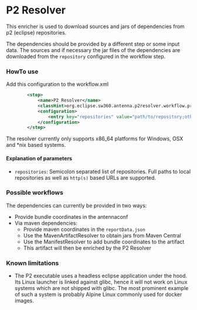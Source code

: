 # P2 Resolver

This enricher is used to download sources and jars of dependencies from p2 (eclipse) repositories.

The dependencies should be provided by a different step or some input data. 
The sources and if necessary the jar files of the dependencies are downloaded from the `repository` configured in the workflow step.

### HowTo use

Add this configuration to the workflow.xml

```xml
        <step>
            <name>P2 Resolver</name>
            <classHint>org.eclipse.sw360.antenna.p2resolver.workflow.processors.enricher.P2Resolver</classHint>
            <configuration>
                <entry key="repositories" value="path/to/repository;other/path/to/repo"/>
            </configuration>
        </step>
```

The resolver currently only supports x86_64 platforms for Windows, OSX and *nix based systems.

#### Explanation of parameters
* `repositories`: Semicolon separated list of repositories. Full paths to local repositories as well as `http(s)` based URLs are supported.

### Possible workflows

The dependencies can currently be provided in two ways:

- Provide bundle coordinates in the antennaconf
- Via maven dependencies:
    - Provide maven coordinates in the `reportData.json`
    - Use the MavenArtifactResolver to obtain jars from Maven Central
    - Use the ManifestResolver to add bundle coordinates to the artifact
    - This artifact will then be enriched by the P2 Resolver

### Known limitations

* The P2 executable uses a headless eclipse application under the hood.
Its Linux launcher is linked against glibc, hence it will not work on Linux systems which are not shipped with glibc.
The most prominent example of such a system is probably Alpine Linux commonly used for docker images.
